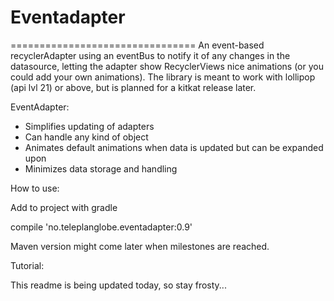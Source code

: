 # Eventadapter
================================
An event-based recyclerAdapter using an eventBus to notify it of any changes in the datasource, letting the adapter show RecyclerViews nice animations (or you could add your own animations).
The library is meant to work with lollipop (api lvl 21) or above, but is planned for a kitkat release later.

EventAdapter:

* Simplifies updating of adapters
* Can handle any kind of object
* Animates default animations when data is updated but can be expanded upon
* Minimizes data storage and handling
    
How to use:

Add to project with gradle

compile 'no.teleplanglobe.eventadapter:0.9'

Maven version might come later when milestones are reached.

Tutorial:

This readme is being updated today, so stay frosty...